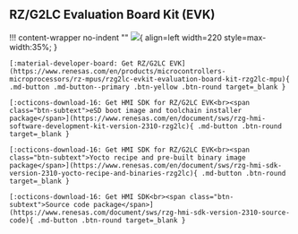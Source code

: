 ## RZ/G2LC Evaluation Board Kit (EVK)

!!! content-wrapper no-indent ""
    ![](images/rtk9744c22s01000be-rzg2lc-evaluation-board-kit_0.jpg){ align=left width=220 style=max-width:35%; }

    [:material-developer-board: Get RZ/G2LC EVK](https://www.renesas.com/en/products/microcontrollers-microprocessors/rz-mpus/rzg2lc-evkit-evaluation-board-kit-rzg2lc-mpu){ .md-button .md-button--primary .btn-yellow .btn-round target=_blank }

    [:octicons-download-16: Get HMI SDK for RZ/G2LC EVK<br><span class="btn-subtext">eSD boot image and toolchain installer package</span>](https://www.renesas.com/en/document/sws/rzg-hmi-software-development-kit-version-2310-rzg2lc){ .md-button .btn-round target=_blank }

    [:octicons-download-16: Get HMI SDK for RZ/G2LC EVK<br><span class="btn-subtext">Yocto recipe and pre-built binary image package</span>](https://www.renesas.com/en/document/sws/rzg-hmi-sdk-version-2310-yocto-recipe-and-binaries-rzg2lc){ .md-button .btn-round target=_blank }

    [:octicons-download-16: Get HMI SDK<br><span class="btn-subtext">Source code package</span>](https://www.renesas.com/document/sws/rzg-hmi-sdk-version-2310-source-code){ .md-button .btn-round target=_blank }

